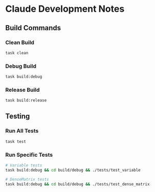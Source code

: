 # Claude Development Notes

## Build Commands

### Clean Build
```bash
task clean
```

### Debug Build
```bash
task build:debug
```

### Release Build
```bash
task build:release
```

## Testing

### Run All Tests
```bash
task test
```

### Run Specific Tests
```bash
# Variable tests
task build:debug && cd build/debug && ./tests/test_variable

# DenseMatrix tests  
task build:debug && cd build/debug && ./tests/test_dense_matrix
```
